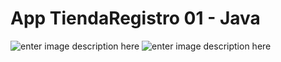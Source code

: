 # App TiendaRegistro 01 - Java
  
![enter image description here](https://i.postimg.cc/3wfnGRGs/image.png)
![enter image description here](https://i.postimg.cc/ZnS3vtfk/image.png)
